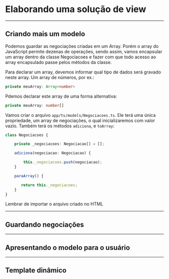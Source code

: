 # Elaborando uma solução de view

---
## Criando mais um modelo

Podemos guardar as negociações criadas em um Array. Porém o array do JavaScript permite dezenas de operações, sendo assim, vamos encapsular um array dentro da classe Negociacoes e fazer com que todo acesso ao array encapsulado passe pelos métodos da classe.

Para declarar um array, devemos informar qual tipo de dados será gravado neste array. Um array de números, por ex.:

```ts
private meuArray: Array<number>
```

Pdemos declarar este array de uma forma alternativa:

```ts
private meuArray: number[]
```

Vamos criar o arquivo `app/ts/models/Negociacoes.ts`. Ele terá uma única propriedade, um array de negociações, o qual inicializaremos com valor vazio. Também terá os métodos `adiciona`, e `toArray`:

```ts
class Negociacoes {

    private _negociacoes: Negociacao[] = [];

    adiciona(negociacao: Negociacao) {

        this._negociacoes.push(negociacao);
    }

    paraArray() {

       return this._negociacoes;
    }
}
```
Lembrar de importar o arquivo criado no HTML


---
## Guardando negociações





---
## Apresentando o modelo para o usuário





---
## Template dinâmico